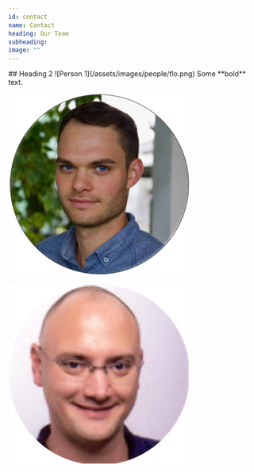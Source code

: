 ```yaml
---
id: contact
name: Contact
heading: Our Team
subheading: 
image: ""
---
```


<div class="col-sm-4">
  ## Heading 2
  ![Person 1](/assets/images/people/flo.png)
  Some **bold** text.
</div>

![Person 2](/assets/images/people/chris.png)

![Person 3](/assets/images/people/thilo_new.png)

